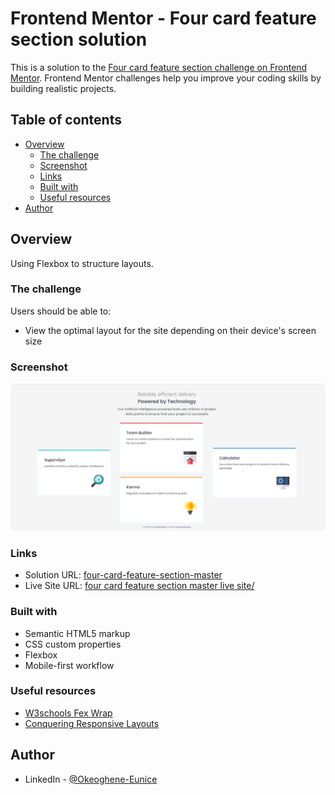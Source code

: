 # Frontend Mentor - Four card feature section solution

This is a solution to the [Four card feature section challenge on Frontend Mentor](https://www.frontendmentor.io/challenges/four-card-feature-section-weK1eFYK). Frontend Mentor challenges help you improve your coding skills by building realistic projects. 

## Table of contents

- [Overview](#overview)
  - [The challenge](#the-challenge)
  - [Screenshot](#screenshot)
  - [Links](#links)
  - [Built with](#built-with)
  - [Useful resources](#useful-resources)
- [Author](#author)



## Overview
Using Flexbox to structure layouts.
### The challenge

Users should be able to:

- View the optimal layout for the site depending on their device's screen size

### Screenshot

![](./images/Screenshot%20(80)a.png)

### Links

- Solution URL: [four-card-feature-section-master](https://github.com/Igho-Okeoghene/four-card-feature-section-master)
- Live Site URL: [four card feature section master live site/](https://igho-okeoghene.github.io/four-card-feature-section-master/)


### Built with

- Semantic HTML5 markup
- CSS custom properties
- Flexbox
- Mobile-first workflow


### Useful resources

- [W3schools Fex Wrap](https://www.w3schools.com/cssref/css3_pr_flex-wrap.php) 
- [Conquering Responsive Layouts](https://courses.kevinpowell.co/view/courses/conquering-responsive-layouts/233002-introduction/1007804-intro-why-the-course-is-formatted-in-this-way) 

## Author

- LinkedIn - [@Okeoghene-Eunice](https://www.linkedin.com/in/okeoghene-eunice)

